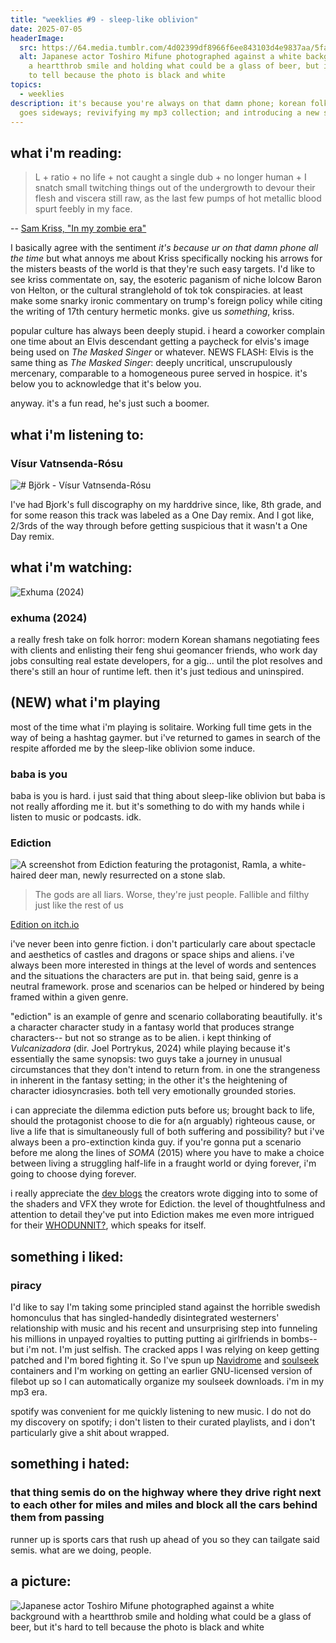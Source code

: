 ```yaml
---
title: "weeklies #9 - sleep-like oblivion"
date: 2025-07-05
headerImage:
  src: https://64.media.tumblr.com/4d02399df8966f6ee843103d4e9837aa/5fa3fbc4eb34102a-25/s1280x1920/4ba2ca3987510ca61d6bd614278716c9db9b1adf.pnj
  alt: Japanese actor Toshiro Mifune photographed against a white background with
    a heartthrob smile and holding what could be a glass of beer, but it's hard
    to tell because the photo is black and white
topics:
  - weeklies
description: it's because you're always on that damn phone; korean folk horror
  goes sideways; revivifying my mp3 collection; and introducing a new segment
---
```

## __what i'm reading__:
> L + ratio + no life + not caught a single dub + no longer human + I snatch small twitching things out of the undergrowth to devour their flesh and viscera still raw, as the last few pumps of hot metallic blood spurt feebly in my face.

-- [Sam Kriss, "In my zombie era"](https://samkriss.substack.com/p/in-my-zombie-era)

I basically agree with the sentiment _it's because ur on that damn phone all the time_ but what annoys me about Kriss specifically nocking his arrows for the misters beasts of the world is that they're such easy targets. I'd like to see kriss commentate on, say, the esoteric paganism of niche lolcow Baron von Helton, or the cultural stranglehold of tok tok conspiracies. at least make some snarky ironic commentary on trump's foreign policy while citing the writing of 17th century hermetic monks. give us _something_, kriss. 

popular culture has always been deeply stupid. i heard a coworker complain one time about an Elvis descendant getting a paycheck for elvis's image being used on _The Masked Singer_ or whatever. NEWS FLASH: Elvis is the same thing as _The Masked Singer_: deeply uncritical, unscrupulously mercenary, comparable to a homogeneous puree served in hospice. it's below you to acknowledge that it's below you.

anyway. it's a fun read, he's just such a boomer. 

## __what i'm listening to__:

### Vísur Vatnsenda-Rósu

![# Björk - Vísur Vatnsenda-Rósu](https://www.youtube.com/watch?v=ECOloBqXK9c)

I've had Bjork's full discography on my harddrive since, like, 8th grade, and for some reason this track was labeled as a One Day remix. And I got like, 2/3rds of the way through before getting suspicious that it wasn't a One Day remix. 

## __what i'm watching__:

![Exhuma (2024)](https://external-content.duckduckgo.com/iu/?u=https%3A%2F%2Fstatic1.moviewebimages.com%2Fwordpress%2Fwp-content%2Fuploads%2F2024%2F06%2Fexhuma-movie-poster.jpg&f=1&nofb=1&ipt=61f73f82cf71951b79487f0b4951bebd888d82dae5aef4c63bd7469aecaf0ac1)
### exhuma (2024)

a really fresh take on folk horror: modern Korean shamans negotiating fees with clients and enlisting their feng shui geomancer friends, who work day jobs consulting real estate developers, for a gig... until the plot resolves and there's still an hour of runtime left. then it's just tedious and uninspired.

## (NEW) what i'm playing

most of the time what i'm playing is solitaire. Working full time gets in the way of being a hashtag gaymer. but i've returned to games in search of the respite afforded me by the sleep-like oblivion some induce.
### baba is you

baba is you is hard. i just said that thing about sleep-like oblivion but baba is not really affording me it. but it's something to do with my hands while i listen to music or podcasts. idk. 
### Ediction 

![A screenshot from Ediction featuring the protagonist, Ramla, a white-haired deer man, newly resurrected on a stone slab.](https://img.itch.zone/aW1hZ2UvMzM1MTkwNC8yMDAxMjI1MC5wbmc=/original/NaOmOs.png)

> The gods are all liars. Worse, they're just people. Fallible and filthy just like the rest of us

[Edition on itch.io](https://donattico.itch.io/ediction)

i've never been into genre fiction. i don't particularly care about spectacle and aesthetics of castles and dragons or space ships and aliens. i've always been more interested in things at the level of words and sentences and the situations the characters are put in. that being said, genre is a neutral framework. prose and scenarios can be helped or hindered by being framed within a given genre.

"ediction" is an example of genre and scenario collaborating beautifully. it's a character character study in a fantasy world that produces strange characters-- but not so strange as to be alien. i kept thinking of _Vulcanizadora_ (dir. Joel Portrykus, 2024) while playing because it's essentially the same synopsis: two guys take a journey in unusual circumstances that they don't intend to return from. in one the strangeness in inherent in the fantasy setting; in the other it's the heightening of character idiosyncrasies. both tell very emotionally grounded stories.

i can appreciate the dilemma ediction puts before us; brought back to life, should the protagonist choose to die for a(n arguably) righteous cause, or live a life that is simultaneously full of both suffering and possibility? but i've always been a pro-extinction kinda guy. if you're gonna put a scenario before me along the lines of _SOMA_ (2015) where you have to make a choice between living a struggling half-life in a fraught world or dying forever, i'm going to choose dying forever. 

i really appreciate the [dev blogs](https://donattico.itch.io/ediction/devlog/927941/writing-the-edicts-setting-the-scene) the creators wrote digging into to some of the shaders and VFX they wrote for Ediction. the level of thoughtfulness and attention to detail they've put into Ediction makes me even more intrigued for their  [WHODUNNIT?](https://bsky.app/profile/whodunnitvn.bsky.social), which speaks for itself.

## __something i liked__:
### piracy

I'd like to say I'm taking some principled stand against the horrible swedish homonculus that has singled-handedly disintegrated westerners' relationship with music and his recent and unsurprising step into funneling his millions in unpayed royalties to putting putting ai girlfriends in bombs-- but i'm not. I'm just selfish. The cracked apps I was relying on keep getting patched and I'm bored fighting it. So I've spun up [Navidrome](https://www.navidrome.org/) and [soulseek](https://www.slsknet.org/news/node/1) containers and I'm working on getting an earlier GNU-licensed version of filebot up so I can automatically organize my soulseek downloads. i'm in my mp3 era. 

spotify was convenient for me quickly listening to new music. I do not do my discovery on spotify; i don't listen to their curated playlists, and i don't particularly give a shit about wrapped.

## __something i hated__:

### that thing semis do on the highway where they drive right next to each other for miles and miles and block all the cars behind them from passing

runner up is sports cars that rush up ahead of you so they can tailgate said semis. what are we doing, people. 

## __a picture__:

![Japanese actor Toshiro Mifune photographed against a white background with a heartthrob smile and holding what could be a glass of beer, but it's hard to tell because the photo is black and white](https://64.media.tumblr.com/4d02399df8966f6ee843103d4e9837aa/5fa3fbc4eb34102a-25/s1280x1920/4ba2ca3987510ca61d6bd614278716c9db9b1adf.pnj)

